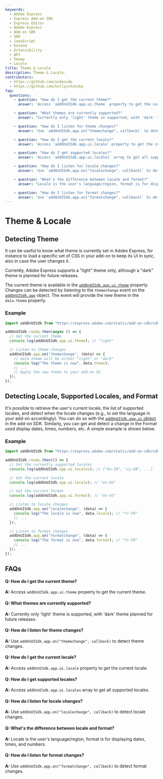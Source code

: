 ```yaml
---
keywords:
  - Adobe Express
  - Express Add-on SDK
  - Express Editor
  - Adobe Express
  - Add-on SDK
  - SDK
  - JavaScript
  - Extend
  - Extensibility
  - API
  - Theme
  - Locale
title: Theme & Locale
description: Theme & Locale.
contributors:
  - https://github.com/undavide
  - https://github.com/hollyschinsky
faq:
  questions:
    - question: "How do I get the current theme?"
      answer: 'Access `addOnUISdk.app.ui.theme` property to get the current theme.'

    - question: "What themes are currently supported?"
      answer: "Currently only 'light' theme is supported, with 'dark' theme planned for future releases."

    - question: "How do I listen for theme changes?"
      answer: 'Use `addOnUISdk.app.on("themechange", callback)` to detect theme changes.'

    - question: "How do I get the current locale?"
      answer: 'Access `addOnUISdk.app.ui.locale` property to get the current locale.'

    - question: "How do I get supported locales?"
      answer: 'Access `addOnUISdk.app.ui.locales` array to get all supported locales.'

    - question: "How do I listen for locale changes?"
      answer: 'Use `addOnUISdk.app.on("localechange", callback)` to detect locale changes.'

    - question: "What's the difference between locale and format?"
      answer: "Locale is the user's language/region, format is for displaying dates, times, and numbers."

    - question: "How do I listen for format changes?"
      answer: 'Use `addOnUISdk.app.on("formatchange", callback)` to detect format changes.'
---
```


# Theme & Locale

## Detecting Theme

It can be useful to know what theme is currently set in Adobe Express, for instance to load a specific set of CSS in your add-on to keep its UI in sync, also in case the user changes it.

<InlineAlert slots="text" variant="info"/>

Currently, Adobe Express supports a "light" theme only, although a "dark" theme is planned for future releases.

The current theme is available in the [`addOnUISdk.app.ui.theme`](../../../references/addonsdk/app-ui.md#theme) property. Changes can be detected by listening to the `themechange` event on the [`addOnUISdk.app`](../../../references/addonsdk/addonsdk-app.md) object. The event will provide the new theme in the `data.theme` property.

### Example

```js
import addOnUISdk from "https://express.adobe.com/static/add-on-sdk/sdk.js";

addOnUISdk.ready.then(async () => {
  // Get the current theme
  console.log(addOnUISdk.app.ui.theme); // "light"

  // Listen to theme changes
  addOnUISdk.app.on("themechange", (data) => {
    // data theme will be either "light" or "dark"
    console.log("The theme is now", data.theme);
    // ...
    // Apply the new theme to your add-on UI
  });
});
```

## Detecting Locale, Supported Locales, and Format

It's possible to retrieve the user's current locale, the list of supported locales, and detect when the locale changes (e.g., to set the language in your add-on accordingly). You can do so with the [`addOnUISdk.app.ui` object](/references/addonsdk/app-ui.md#locale) in the add-on SDK. Similarly, you can get and detect a change in the Format used display dates, times, numbers, etc. A simple example is shown below.

### Example

```js
import addOnUISdk from "https://express.adobe.com/static/add-on-sdk/sdk.js";

addOnUISdk.ready.then(() => {
  // Get the currently supported locales
  console.log(addOnUISdk.app.ui.locales); // ["bn-IN", "cy-GB", ...]

  // Get the current locale
  console.log(addOnUISdk.app.ui.locale); // "en-US"

  // Get the current format
  console.log(addOnUISdk.app.ui.format); // "en-US"

  // Listen to locale changes
  addOnUISdk.app.on("localechange", (data) => {
    console.log("The locale is now", data.locale); // "fr-FR"
    // ...
  });

  // Listen to format changes
  addOnUISdk.app.on("formatchange", (data) => {
    console.log("The format is now", data.format); // "fr-FR"
    // ...
  });
});
```

## FAQs

#### Q: How do I get the current theme?

**A:** Access `addOnUISdk.app.ui.theme` property to get the current theme.

#### Q: What themes are currently supported?

**A:** Currently only 'light' theme is supported, with 'dark' theme planned for future releases.

#### Q: How do I listen for theme changes?

**A:** Use `addOnUISdk.app.on("themechange", callback)` to detect theme changes.

#### Q: How do I get the current locale?

**A:** Access `addOnUISdk.app.ui.locale` property to get the current locale.

#### Q: How do I get supported locales?

**A:** Access `addOnUISdk.app.ui.locales` array to get all supported locales.

#### Q: How do I listen for locale changes?

**A:** Use `addOnUISdk.app.on("localechange", callback)` to detect locale changes.

#### Q: What's the difference between locale and format?

**A:** Locale is the user's language/region, format is for displaying dates, times, and numbers.

#### Q: How do I listen for format changes?

**A:** Use `addOnUISdk.app.on("formatchange", callback)` to detect format changes.
